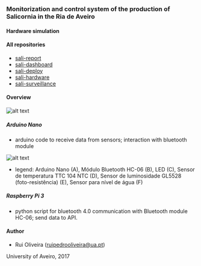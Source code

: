 ### Monitorization and control system of the production of Salicornia in the Ria de Aveiro

#### Hardware simulation 

#### All repositories

* [sali-report](https://github.com/ruipoliveira/sali-report)
* [sali-dashboard](https://github.com/ruipoliveira/sali-dashboard)
* [sali-deploy](https://github.com/ruipoliveira/sali-deploy)
* [sali-hardware](https://github.com/ruipoliveira/sali-hardware)
* [sali-surveillance](https://github.com/ruipoliveira/sali-surveillance)

#### Overview 



![alt text](https://github.com/ruipoliveira/sali-sensor/blob/master/resources/comm.png)


##### Arduino Nano 

* arduino code to receive data from sensors; interaction with bluetooth module

![alt text](https://github.com/ruipoliveira/sali-sensor/blob/master/resources/arduino.png)

* legend: Arduino Nano (A), Módulo Bluetooth HC-06 (B), LED (C), Sensor de temperatura TTC 104 NTC (D), Sensor de luminosidade GL5528 (foto-resistência) (E), Sensor para nível de água (F)


##### Raspberry Pi 3

* python script for bluetooth 4.0 communication with Bluetooth module HC-06; send data to API. 


#### Author
* Rui Oliveira (ruipedrooliveira@ua.pt)

University of Aveiro, 2017

